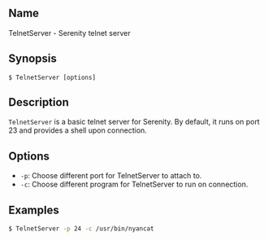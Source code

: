 ## Name

TelnetServer - Serenity telnet server

## Synopsis

```**sh
$ TelnetServer [options]
```

## Description

`TelnetServer` is a basic telnet server for Serenity. By default, it
runs on port 23 and provides a shell upon connection.

## Options
* `-p`: Choose different port for TelnetServer to attach to.
* `-c`: Choose different program for TelnetServer to run on connection.

## Examples

```sh
$ TelnetServer -p 24 -c /usr/bin/nyancat
```
